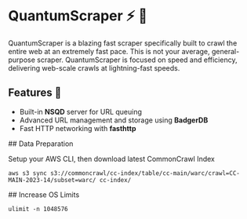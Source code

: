 # QuantumScraper ⚡️ 🚀

QuantumScraper is a blazing fast scraper specifically built to crawl the entire web at an extremely fast pace.
This is not your average, general-purpose scraper. QuantumScraper is focused on speed and efficiency, delivering web-scale crawls at lightning-fast speeds.

## Features 🌟

- Built-in **NSQD** server for URL queuing
- Advanced URL management and storage using **BadgerDB**
- Fast HTTP networking with **fasthttp**



## Data Preparation

Setup your AWS CLI, then download latest CommonCrawl Index

    aws s3 sync s3://commoncrawl/cc-index/table/cc-main/warc/crawl=CC-MAIN-2023-14/subset=warc/ cc-index/


## Increase OS Limits

    ulimit -n 1048576